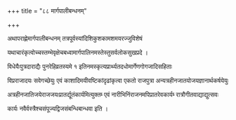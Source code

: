 +++
title = "८८ मार्गपालीबन्धनम्"

+++

अथापराह्णेमार्गपालीबन्धनम् तत्रपूर्वस्यांदिशिकुशकामशमयरज्जुविशेषं

यथाचारंकृत्वोच्चस्तम्भेवृक्षेचबध्वामार्गपालिनमस्तेस्तुसर्वलोकसुखप्रदे ।

विधेयैःपुत्रदाराद्यैः पुनरेहिव्रतस्यमे १ इतिनमस्कृत्यप्रार्थ्यतदधोमार्गेणगोगजादिसहिताः

विप्रराजादयः सवेगच्छेयुः एवं काशादिमयीवष्टिकांदृढांकृत्वा एकतो राजपुत्रा अन्यत्रहीनजातयोजयज्ञानार्थकर्षयेयुः

अत्रहीनजातिजयेराजजयःप्रातर्द्यूतंकार्यमित्युक्तम्‍ एवं नारीभिनिंराजनमपिप्रातरेवकार्यम्‍ रात्रौगीतवाद्याद्युत्सवः

कार्यः नवैर्वस्त्रैश्चसंपूज्यद्विजसंबन्धिबान्धवा इति ।
